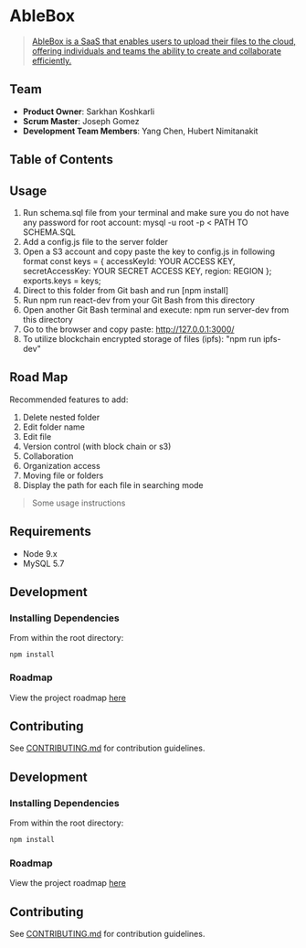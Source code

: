 # AbleBox

> [AbleBox is a SaaS that enables users to upload their files to the cloud, offering individuals and teams the ability to create and collaborate efficiently.](https://glacial-island-66806.herokuapp.com/)

## Team

  - __Product Owner__: Sarkhan Koshkarli
  - __Scrum Master__: Joseph Gomez
  - __Development Team Members__: Yang Chen, Hubert Nimitanakit

## Table of Contents

## Usage
1. Run schema.sql file from your terminal and make sure you do not have any password for root account:
    mysql -u root -p < PATH TO SCHEMA.SQL
2. Add a config.js file to the server folder
3. Open a S3 account and copy paste the key to config.js in following format
    const keys = {
      accessKeyId: YOUR ACCESS KEY,
      secretAccessKey: YOUR SECRET ACCESS KEY,
      region: REGION
    };
    exports.keys = keys;
4. Direct to this folder from Git bash and run [npm install]
5. Run npm run react-dev from your Git Bash from this directory
6. Open another Git Bash terminal and execute: npm run server-dev from this directory
7. Go to the browser and copy paste: http://127.0.0.1:3000/
8. To utilize blockchain encrypted storage of files (ipfs): "npm run ipfs-dev"

## Road Map

Recommended features to add:
1. Delete nested folder
2. Edit folder name
3. Edit file
4. Version control (with block chain or s3)
5. Collaboration
6. Organization access
7. Moving file or folders
8. Display the path for each file in searching mode


> Some usage instructions

## Requirements

- Node 9.x
- MySQL 5.7

## Development

### Installing Dependencies

From within the root directory:

```
npm install
```

### Roadmap

View the project roadmap [here](https://trello.com/b/LqvHxc9R/able-buffalos)


## Contributing

See [CONTRIBUTING.md](CONTRIBUTING.md) for contribution guidelines.

## Development

### Installing Dependencies

From within the root directory:

```sh
npm install
```

### Roadmap

View the project roadmap [here](https://trello.com/b/LqvHxc9R/able-buffalos)


## Contributing

See [CONTRIBUTING.md](CONTRIBUTING.md) for contribution guidelines.
